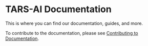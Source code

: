 # TARS-AI Documentation

This is where you can find our documentation, guides, and more.

To contribute to the documentation, please see [Contributing to Documentation](https://docs-tars-ai.vercel.app/contribute/contribute_docs).
